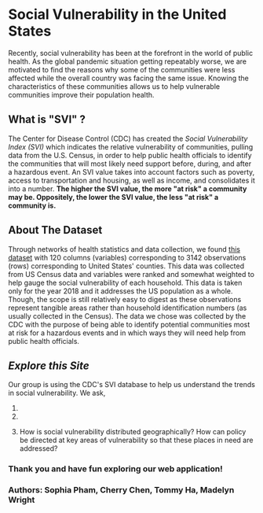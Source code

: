 # **Social Vulnerability in the United States**

Recently, social vulnerability has been at the forefront in the world of public health. As the global pandemic situation getting repeatably worse, we are motivated to find the reasons why some of the communities were less affected while the overall country was facing the same issue. Knowing the characteristics of these communities allows us to help vulnerable communities improve their population health.

## What is "SVI" ?
The Center for Disease Control (CDC) has created the *Social Vulnerability Index (SVI)* which indicates the relative vulnerability of communities, pulling data from the U.S. Census, in order to help public health officials to identify the communities that will most likely need support before, during, and after a hazardous event. An SVI value takes into account factors such as poverty, access to transportation and housing, as well as income, and consolidates it into a number. **The higher the SVI value, the more "at risk" a community may be. Oppositely, the lower the SVI value, the less "at risk" a community is.**

## About The Dataset
Through networks of health statistics and data collection, we found [this dataset](https://www.atsdr.cdc.gov/placeandhealth/svi/index.html) with 120 columns (variables) corresponding to 3142 observations (rows) corresponding to United States' counties. This data was collected from US Census data and variables were ranked and somewhat weighted to help gauge the social vulnerability of each household. This data is taken only for the year 2018 and it addresses the US population as a whole. Though, the scope is still relatively easy to digest as these observations represent tangible areas rather than household identification numbers (as usually collected in the Census). The data we chose was collected by the CDC with the purpose of being able to identify potential communities most at risk for a hazardous events and in which ways they will need help from public health officials.

## *Explore this Site*
Our group is using the CDC's SVI database to help us understand the trends in social vulnerability. We ask,

1)

2)

3) How is social vulnerability distributed geographically? How can policy be directed at key areas of vulnerability so that these places in need are addressed?

### Thank you and have fun exploring our web application!
### Authors: Sophia Pham, Cherry Chen, Tommy Ha, Madelyn Wright
